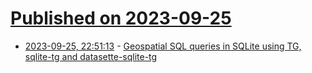 # [Published on 2023-09-25](index.md)

* [2023-09-25, 22:51:13](https://lobste.rs/s/o4d3mr/geospatial_sql_queries_sqlite_using_tg) - [Geospatial SQL queries in SQLite using TG, sqlite-tg and datasette-sqlite-tg](https://til.simonwillison.net/sqlite/sqlite-tg)
